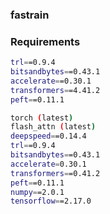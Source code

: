 ### fastrain

### Requirements

```bash
trl==0.9.4
bitsandbytes==0.43.1
accelerate==0.30.1
transformers==4.41.2
peft==0.11.1
````

```bash
torch (latest)
flash_attn (latest)
deepspeed==0.14.4
trl==0.9.4
bitsandbytes==0.43.1
accelerate=0.30.1
transformers==0.41.2
peft==0.11.1
numpy==2.0.1
tensorflow==2.17.0

```